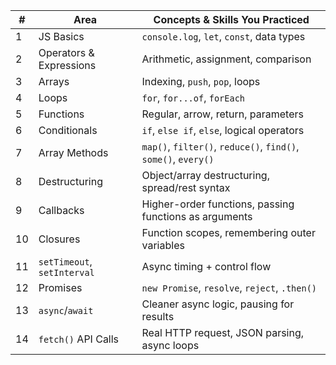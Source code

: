 | #  | Area                        | Concepts & Skills You Practiced                                |
| -- | --------------------------- | -------------------------------------------------------------- |
| 1  | JS Basics                   | `console.log`, `let`, `const`, data types                      |
| 2  | Operators & Expressions     | Arithmetic, assignment, comparison                             |
| 3  | Arrays                      | Indexing, `push`, `pop`, loops                                 |
| 4  | Loops                       | `for`, `for...of`, `forEach`                                   |
| 5  | Functions                   | Regular, arrow, return, parameters                             |
| 6  | Conditionals                | `if`, `else if`, `else`, logical operators                     |
| 7  | Array Methods               | `map()`, `filter()`, `reduce()`, `find()`, `some()`, `every()` |
| 8  | Destructuring               | Object/array destructuring, spread/rest syntax                 |
| 9  | Callbacks                   | Higher-order functions, passing functions as arguments         |
| 10 | Closures                    | Function scopes, remembering outer variables                   |
| 11 | `setTimeout`, `setInterval` | Async timing + control flow                                    |
| 12 | Promises                    | `new Promise`, `resolve`, `reject`, `.then()`                  |
| 13 | `async`/`await`             | Cleaner async logic, pausing for results                       |
| 14 | `fetch()` API Calls         | Real HTTP request, JSON parsing, async loops                   |
